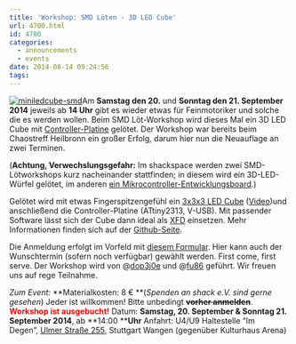 ```yaml
---
title: 'Workshop: SMD Löten - 3D LED Cube'
url: 4700.html
id: 4700
categories:
  - announcements
  - events
date: 2014-08-14 09:24:56
tags:
---
```


[![miniledcube-smd](https://blog.shackspace.de/wp-content/uploads/2014/08/miniledcube-smd-300x198.png)](https://blog.shackspace.de/wp-content/uploads/2014/08/miniledcube-smd.png)Am **Samstag den 20.** und **Sonntag den 21\. September 2014** jeweils ab **14 Uhr** gibt es wieder etwas für Feinmotoriker und solche die es werden wollen. Beim SMD Löt-Workshop wird dieses Mal ein 3D LED Cube mit [Controller-Platine](https://github.com/okoyono/mini-led-cube) gelötet. Der Workshop war bereits beim Chaostreff Heilbronn ein großer Erfolg, darum hier nun die Neuauflage an zwei Terminen.

(**Achtung, Verwechslungsgefahr:** Im shackspace werden zwei SMD-Lötworkshops kurz nacheinander stattfinden; in diesem wird ein 3D-LED-Würfel gelötet, im anderen [ein Mikrocontroller-Entwicklungsboard](https://blog.shackspace.de/?p=4722).)

Gelötet wird mit etwas Fingerspitzengefühl ein [3x3x3 LED Cube](https://github.com/okoyono/mini-led-cube/blob/master/doc/threedvis/threedvis.stl) ([Video](https://www.youtube.com/watch?v=Zgql8C2YfYU))und anschließend die Controller-Platine (ATtiny2313, V-USB). Mit passender Software lässt sich der Cube dann ideal als [XFD](https://www.google.de/search?q=extreme+feedback+device) einsetzen. Mehr Informationen finden sich auf der [Github-Seite](https://github.com/okoyono/mini-led-cube).

Die Anmeldung erfolgt im Vorfeld mit [diesem Formular](https://docs.google.com/forms/d/1yszLRmMnW8-I_shnDqQHrj8FbeObIm994rwhcs4pUbA/viewform). Hier kann auch der Wunschtermin (sofern noch verfügbar) gewählt werden. First come, first serve. Der Workshop wird von @[dop3j0e](https://twitter.com/dop3j0e) und @[fu86](https://twitter.com/fu86) geführt.
Wir freuen uns auf rege Teilnahme.

_Zum Event:_
**Materialkosten: 8 € **(_Spenden an shack e.V. sind gerne gesehen_) Jeder ist willkommen!
Bitte unbedingt <del>**vorher anmelden**</del>. <span style="color: #ff0000;">**Workshop ist ausgebucht!**</span>
Datum: **Samstag, 20\. September &amp; Sonntag 21\. September 2014**, ab **14:00 ****Uhr**
Anfahrt: U4/U9 Haltestelle “Im Degen”, [Ulmer Straße 255](https://blog.shackspace.de/?page_id=713), Stuttgart Wangen (gegenüber Kulturhaus Arena)
